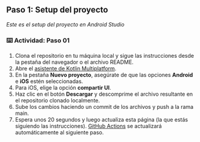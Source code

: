 <!--
  <<< Author notes: Step 1 >>>
  Choose 3-5 steps for your course.
  The first step is always the hardest, so pick something easy!
  Link to docs.github.com for further explanations.
  Encourage users to open new tabs for steps!
  TBD-step-1-notes.
-->

## Paso 1: Setup del proyecto

_Este es el setup del proyecto en Android Studio_

### :keyboard: Actividad: Paso 01

1. Clona el repositorio en tu máquina local y sigue las instrucciones desde la pestaña del navegador o el archivo README.
1. Abre el [asistente de Kotlin Multiplatform](https://kmp.jetbrains.com).
1. En la pestaña **Nuevo proyecto**, asegúrate de que las opciones **Android** e **iOS** estén seleccionadas.
1. Para iOS, elige la opción **compartir UI**.
1. Haz clic en el botón **Descargar** y descomprime el archivo resultante en el repositorio clonado localmente.
1. Sube los cambios haciendo un commit de los archivos y push a la rama main.
1. Espera unos 20 segundos y luego actualiza esta página (la que estás siguiendo las instrucciones). [GitHub Actions](https://docs.github.com/en/actions) se actualizará automáticamente al siguiente paso.
